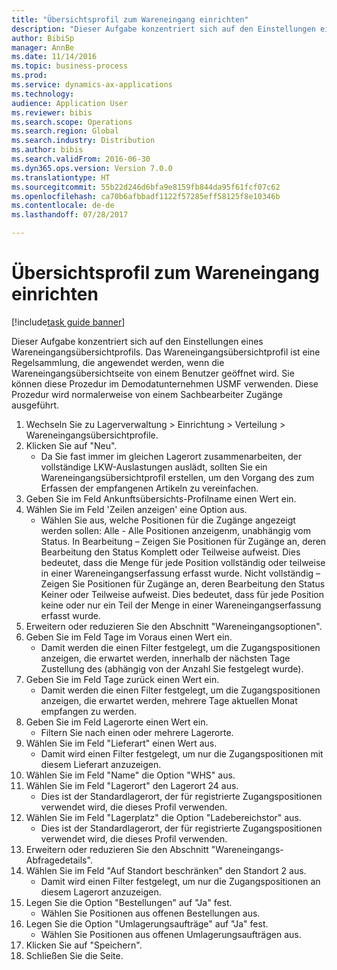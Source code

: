 ```yaml
--- 
title: "Übersichtsprofil zum Wareneingang einrichten"
description: "Dieser Aufgabe konzentriert sich auf den Einstellungen eines Wareneingangsübersichtprofils."
author: BibiSp
manager: AnnBe
ms.date: 11/14/2016
ms.topic: business-process
ms.prod: 
ms.service: dynamics-ax-applications
ms.technology: 
audience: Application User
ms.reviewer: bibis
ms.search.scope: Operations
ms.search.region: Global
ms.search.industry: Distribution
ms.author: bibis
ms.search.validFrom: 2016-06-30
ms.dyn365.ops.version: Version 7.0.0
ms.translationtype: HT
ms.sourcegitcommit: 55b22d246d6bfa9e8159fb844da95f61fcf07c62
ms.openlocfilehash: ca70b6afbbadf1122f57285eff58125f8e10346b
ms.contentlocale: de-de
ms.lasthandoff: 07/28/2017

---
```

# <a name="set-up-an-item-arrival-overview-profile"></a>Übersichtsprofil zum Wareneingang einrichten

[!include[task guide banner](../../includes/task-guide-banner.md)]

Dieser Aufgabe konzentriert sich auf den Einstellungen eines Wareneingangsübersichtprofils. Das Wareneingangsübersichtprofil ist eine Regelsammlung, die angewendet werden, wenn die Wareneingangsübersichtseite von einem Benutzer geöffnet wird. Sie können diese Prozedur im Demodatunternehmen USMF verwenden. Diese Prozedur wird normalerweise von einem Sachbearbeiter Zugänge ausgeführt.





1. Wechseln Sie zu Lagerverwaltung > Einrichtung > Verteilung > Wareneingangsübersichtprofile.
2. Klicken Sie auf "Neu".
    * Da Sie fast immer im gleichen Lagerort zusammenarbeiten, der vollständige LKW-Auslastungen auslädt, sollten Sie ein Wareneingangsübersichtprofil erstellen, um den Vorgang des zum Erfassen der empfangenen Artikeln zu vereinfachen.  
3. Geben Sie im Feld Ankunftsübersichts-Profilname einen Wert ein.
4. Wählen Sie im Feld 'Zeilen anzeigen' eine Option aus.
    * Wählen Sie aus, welche Positionen für die Zugänge angezeigt werden sollen: Alle - Alle Positionen anzeigenm, unabhängig vom Status.   In Bearbeitung – Zeigen Sie Positionen für Zugänge an, deren Bearbeitung den Status Komplett oder Teilweise aufweist. Dies bedeutet, dass die Menge für jede Position vollständig oder teilweise in einer Wareneingangserfassung erfasst wurde.   Nicht vollständig – Zeigen Sie Positionen für Zugänge an, deren Bearbeitung den Status Keiner oder Teilweise aufweist. Dies bedeutet, dass für jede Position keine oder nur ein Teil der Menge in einer Wareneingangserfassung erfasst wurde.  
5. Erweitern oder reduzieren Sie den Abschnitt "Wareneingangsoptionen".
6. Geben Sie im Feld Tage im Voraus einen Wert ein.
    * Damit werden die einen Filter festgelegt, um die Zugangspositionen anzeigen, die erwartet werden, innerhalb der nächsten Tage Zustellung des (abhängig von der Anzahl Sie festgelegt wurde).  
7. Geben Sie im Feld Tage zurück einen Wert ein.
    * Damit werden die einen Filter festgelegt, um die Zugangspositionen anzeigen, die erwartet werden, mehrere Tage aktuellen Monat empfangen zu werden.  
8. Geben Sie im Feld Lagerorte einen Wert ein.
    * Filtern Sie nach einen oder mehrere Lagerorte.  
9. Wählen Sie im Feld "Lieferart" einen Wert aus.
    * Damit wird einen Filter festgelegt, um nur die Zugangspositionen mit diesem Lieferart anzuzeigen.  
10. Wählen Sie im Feld "Name" die Option "WHS" aus.
11. Wählen Sie im Feld "Lagerort" den Lagerort 24 aus.
    * Dies ist der Standardlagerort, der für registrierte Zugangspositionen verwendet wird, die dieses Profil verwenden.  
12. Wählen Sie im Feld "Lagerplatz" die Option "Ladebereichstor" aus.
    * Dies ist der Standardlagerort, der für registrierte Zugangspositionen verwendet wird, die dieses Profil verwenden.  
13. Erweitern oder reduzieren Sie den Abschnitt "Wareneingangs-Abfragedetails".
14. Wählen Sie im Feld "Auf Standort beschränken" den Standort 2 aus.
    * Damit wird einen Filter festgelegt, um nur die Zugangspositionen an diesem Lagerort anzuzeigen.  
15. Legen Sie die Option "Bestellungen" auf "Ja" fest.
    * Wählen Sie Positionen aus offenen Bestellungen aus.  
16. Legen Sie die Option "Umlagerungsaufträge" auf "Ja" fest.
    * Wählen Sie Positionen aus offenen Umlagerungsaufträgen aus.  
17. Klicken Sie auf "Speichern".
18. Schließen Sie die Seite.


